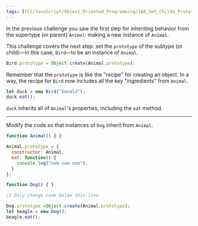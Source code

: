 ```yaml
---
tags: [FCC/JavaScript/Object_Oriented_Programming/168_Set_Childs_Prototype_to_an_Instance_of_the_Parent]
---
```

In the previous challenge you saw the first step for inheriting behavior from the supertype (or parent) `Animal`: making a new instance of `Animal`.

This challenge covers the next step: set the `prototype` of the subtype (or child)—in this case, `Bird`—to be an instance of `Animal`.

```js
Bird.prototype = Object.create(Animal.prototype);
```

Remember that the `prototype` is like the "recipe" for creating an object. In a way, the recipe for `Bird` now includes all the key "ingredients" from `Animal`.

```js
let duck = new Bird("Donald");
duck.eat();
```

`duck` inherits all of `Animal`'s properties, including the `eat` method.

---

Modify the code so that instances of `Dog` inherit from `Animal`.

```js
function Animal() { }

Animal.prototype = {
  constructor: Animal,
  eat: function() {
    console.log("nom nom nom");
  }
};

function Dog() { }

// Only change code below this line

Dog.prototype =Object.create(Animal.prototype);
let beagle = new Dog();
beagle.eat();
```
